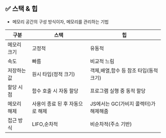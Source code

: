 ## ✅ 스택 & 힙
- 메모리 공간의 구성 방식이자, 메모리를 관리하는 기법

|구분|스택|힙|
|---|---|---|
|메모리 크기|고정적|유동적|
|속도|빠름|비교적 느림|
|저장하는 값|원시 타입(정적 크기)|객체,배열,함수 등 참조 타입(동적 크기)|
|할당 시점|함수 호출 시 자동 할당|프로그램 실행 중 동적 할당|
|메모리 해제|사용이 종료 된 후 자동으로 해제|JS에서는 GC(가비지 콜렉터)가 해제해줌|
|접근 방식|LIFO,순차적|비순차적(주소 기반)|
